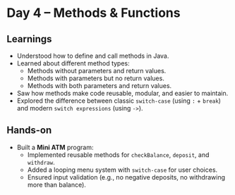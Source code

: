 # Day 4 – Methods & Functions

## Learnings
- Understood how to define and call methods in Java.
- Learned about different method types:
    - Methods without parameters and return values.
    - Methods with parameters but no return values.
    - Methods with both parameters and return values.
- Saw how methods make code reusable, modular, and easier to maintain.
- Explored the difference between classic `switch-case` (using `:` + `break`) and modern `switch expressions` (using `->`).

## Hands-on
- Built a **Mini ATM** program:
    - Implemented reusable methods for `checkBalance`, `deposit`, and `withdraw`.
    - Added a looping menu system with `switch-case` for user choices.
    - Ensured input validation (e.g., no negative deposits, no withdrawing more than balance).
